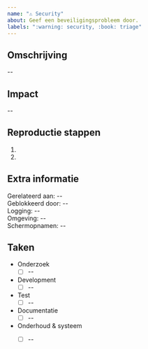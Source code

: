 ```yaml
---
name: "⚠️ Security"
about: Geef een beveiligingsprobleem door.
labels: ":warning: security, :book: triage"
---
```


## Omschrijving

--

## Impact

--

## Reproductie stappen

1.
2.

## Extra informatie

Gerelateerd aan: --  
Geblokkeerd door: --  
Logging: --  
Omgeving: --  
Schermopnamen: --  

## Taken

- Onderzoek
  - [ ] --
- Development
  - [ ] --
- Test
  - [ ] --
- Documentatie
  - [ ] --
- Onderhoud & systeem
  - [ ] --

